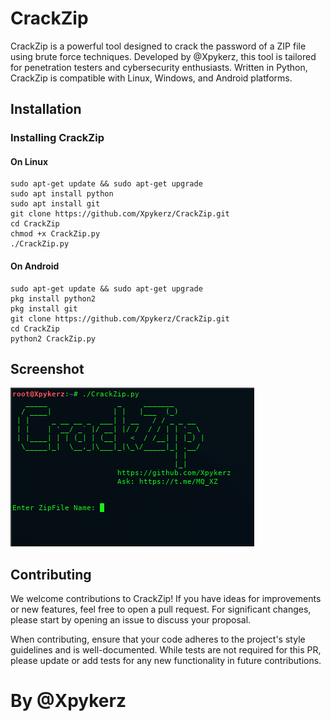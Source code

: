 # CrackZip

CrackZip is a powerful tool designed to crack the password of a ZIP file using brute force techniques. Developed by @Xpykerz, this tool is tailored for penetration testers and cybersecurity enthusiasts. Written in Python, CrackZip is compatible with Linux, Windows, and Android platforms.

## Installation

### Installing CrackZip

#### On Linux

```
sudo apt-get update && sudo apt-get upgrade
sudo apt install python
sudo apt install git
git clone https://github.com/Xpykerz/CrackZip.git
cd CrackZip
chmod +x CrackZip.py
./CrackZip.py
```

#### On Android

```
sudo apt-get update && sudo apt-get upgrade
pkg install python2
pkg install git
git clone https://github.com/Xpykerz/CrackZip.git
cd CrackZip
python2 CrackZip.py
```

## Screenshot
![image](https://github.com/Xpykerz/CrackZip/blob/master/Screenshot.png)

## Contributing

We welcome contributions to CrackZip! If you have ideas for improvements or new features, feel free to open a pull request. For significant changes, please start by opening an issue to discuss your proposal.

When contributing, ensure that your code adheres to the project's style guidelines and is well-documented. While tests are not required for this PR, please update or add tests for any new functionality in future contributions.

# By @Xpykerz
